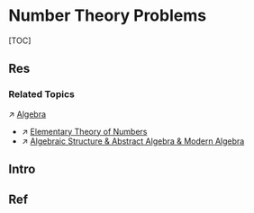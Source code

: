 # Number Theory Problems

[TOC]



## Res
### Related Topics
↗ [Algebra](../../../../../../🧮%20Mathematics/🧊%20Algebra/Algebra.md)
- ↗ [Elementary Theory of Numbers](../../../../../../🧮%20Mathematics/🧊%20Algebra/Elementary%20Theory%20of%20Numbers/Elementary%20Theory%20of%20Numbers.md)
- ↗ [Algebraic Structure & Abstract Algebra & Modern Algebra](../../../../../../🧮%20Mathematics/🧊%20Algebra/Algebraic%20Structure%20&%20Abstract%20Algebra%20&%20Modern%20Algebra/Algebraic%20Structure%20&%20Abstract%20Algebra%20&%20Modern%20Algebra.md)



## Intro


## Ref


